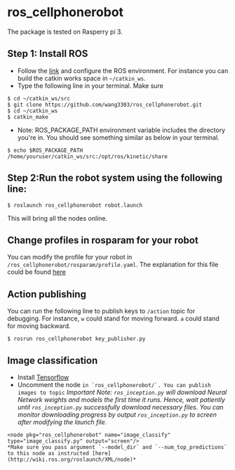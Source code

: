 # ros_cellphonerobot
The package is tested on Rasperry pi 3.
## Step 1: Install ROS
* Follow the [link](http://wiki.ros.org/ROS/Tutorials/InstallingandConfiguringROSEnvironment) and configure the ROS environment. For instance you can build the catkin works space in `~/catkin_ws`.
* Type the following line in your terminal. Make sure 
```
$ cd ~/catkin_ws/src
$ git clone https://github.com/wang3303/ros_cellphonerobot.git
$ cd ~/catkin_ws
$ catkin_make
```
* Note: ROS_PACKAGE_PATH environment variable includes the directory you're in. You should see something similar as below in your terminal.
```
$ echo $ROS_PACKAGE_PATH
/home/youruser/catkin_ws/src:/opt/ros/kinetic/share
```
## Step 2:Run the robot system using the following line:

```
$ roslaunch ros_cellphonerobot robot.launch
```

This will bring all the nodes online.

## Change profiles in rosparam for your robot

You can modify the profile for your robot in `/ros_cellphonerobot/rosparam/profile.yaml`. The explanation for this file could be found [here]()

## Action publishing

You can run the following line to publish keys to `/action` topic for debugging. For instance, `w` could stand for moving forward. `a` could stand for moving backward.
```
$ rosrun ros_cellphonerobot key_publisher.py
```

## Image classification
* Install [Tensorflow](https://github.com/samjabrahams/tensorflow-on-raspberry-pi)
* Uncomment the node `` in `ros_cellphonerobot/`.
You can publish images to topic `` 
*Important Note: `ros_inception.py` will download Neural Network weights and models the first time it runs. Hence, wait patiently until `ros_inception.py` successfully download necessary files. You can monitor downloading progress by output `ros_inception.py` to screen after modifying the launch file.*
```
<node pkg="ros_cellphonerobot" name="image_classify" type="image_classify.py" output="screen"/>
*Make sure you pass argument `--model_dir` and `--num_top_predictions` to this node as instructed [here](http://wiki.ros.org/roslaunch/XML/node)*
```
